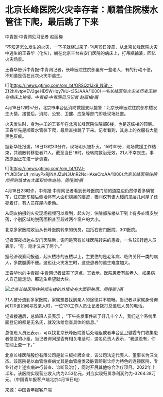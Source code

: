 # 北京长峰医院火灾幸存者：顺着住院楼水管往下爬，最后跳了下来

中青报·中青网见习记者 赵丽梅

“不知道怎么发生的火灾，一下子就烧过来了。”4月19日凌晨，从北京长峰医院火灾中逃生的王春华（化名），躺在北京丰台右安门医院的病床上，打吊瓶输液，回忆火灾场景。

王春华告诉中青报·中青网记者，长峰医院住院部里有一些老人，有的行动不便，不知道是否在此次火灾中逃生。

![](https://inews.gtimg.com/om_bt/ORSQz1Jk9_NSh_-
Zf2hXvtpVEV2geHD5WHqy7kU-t35JAAA/1000)_一名长峰医院火灾亲历者正躺在病床上输液。中青报·中青网见习记者 赵丽梅/摄_

4月18日12时57分，北京市丰台区消防救援支队接警：北京长峰医院住院部东楼发生火情，接警后，消防、公安、卫健、应急等部门即赴现场处置。

火灾发生时，身为护工的王春华在北京长峰医院住院部8楼，也是这栋楼的顶层。王春华先是顺着水管往下爬，最后直接跳了下来。记者看到，其身上的衣服有大量黑色灰痕。

据新华社报道，18日13时33分许，现场明火被扑灭。15时30分，现场救援工作结束，共疏散转移患者71人。截至当日18时，经转院救治无效，21人不幸丧生。事故原因正在进一步调查。

![](https://inews.gtimg.com/om_bt/OVJ-
fYJtDi5mUf_rnluyPxRjINXJZuN3UnR2NcHAkeCroAA/1000)_北京长峰医院住院部后侧墙体有大面积烧焦痕迹。周缦卿/摄_

4月18日23时许，中青报·中青网记者看到长峰医院门前的道路边仍然停着多辆警车，住院部东楼后侧墙体有大面积烧黑的痕迹，夜间仅有该大楼的顶层几间屋子还亮着灯，有人员在屋内走动。

从网友拍摄的火灾现场视频可以看到，起火时，住院部东楼从下到上有多处墙皮脱落，个别区域的脱落面积甚至超过两个窗户的大小。

北京多家医院收治从长峰医院转来的伤员，包括右安门医院、301医院。

记者深夜抵达右安门医院后，询问是否有长峰医院转来的患者，一名120转运人员表示，“有，刚才又来了两个。”

据经济观察网报道，起火楼栋的五楼以上，主要住的是老年病、临终关怀一类的病人，多数腿脚不便。这也让火灾发生时，这些患者的逃生难度加大。

王春华也向中青报·中青网记者证实了这点，其表示，医院患者有些老人，如果病人自己能走动，那逃生希望就大些。

![](https://inews.gtimg.com/om_bt/OqKcZxFxdfp5HdeNIUMTd7r7UNW5GicgFQnKp1yOiiXt4AA/1000)_北京长峰医院住院部东楼的外墙皮有大面积脱落。周缦卿
/摄_

71人被分流到多家医院，家属想要找到亲人的途径并不顺畅。当记者以家属身份询问120该如何寻找亲人时，一位120工作人员让记者拨打总值班人员的电话。

记者拨通后，总值班人员表示 ，“下午突发事件转了好几十个人，我们这个系统里面登记的都是无名氏，就没法给您查具体的信息。”

总值班人员还表示，可以找北京长峰医院善后处理组或者丰台区卫健委专门收集患者信息的小组，当记者询问是否有相关电话时，这名负责人表示，“我这没有，你在网上查一下。”

北京长峰医院股份有限公司是新三板挂牌企业，该公司法定代表人、董事长为汪文杰。该医院是以血管性疾病尤其是血管瘤类及脉管畸形诊疗为特色的连锁医院，专业针对上述疾病进行普查、诊断及治疗，同时开展其他综合治疗项目。2022年上半年，该医院实现营业收入约为2.53亿元，对应实现归属净利润约为-3264.38万元。（中国青年报客户端北京4月19日电）

来源：中国青年报客户端

